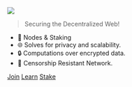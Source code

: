 <img src="_media/logo-blk.png" class="center">

> Securing the Decentralized Web!

- 🚀 Nodes & Staking
- 🌐 Solves for privacy and scalability.
- 🔒 Computations over encrypted data.
- 📶 Censorship Resistant Network.

<div class="buttons">
  <a href="https://t.me/secretnodes" target="_blank"><span>Join</span></a>
  <a href="#/README"><span>Learn</span></a>
  <a href="https://stake.secretnodes.org" target="_blank"><span>Stake</span></a>
</div>
